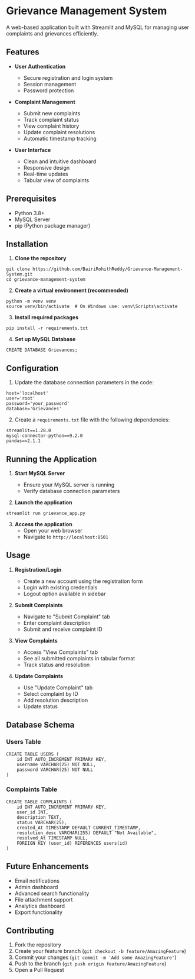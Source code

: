 # Grievance Management System

A web-based application built with Streamlit and MySQL for managing user complaints and grievances efficiently.

## Features

- **User Authentication**
  - Secure registration and login system
  - Session management
  - Password protection

- **Complaint Management**
  - Submit new complaints
  - Track complaint status
  - View complaint history
  - Update complaint resolutions
  - Automatic timestamp tracking

- **User Interface**
  - Clean and intuitive dashboard
  - Responsive design
  - Real-time updates
  - Tabular view of complaints

## Prerequisites

- Python 3.8+
- MySQL Server
- pip (Python package manager)

## Installation

1. **Clone the repository**
```
git clone https://github.com/BairiRohithReddy/Grievance-Management-System.git
cd grievance-management-system
```

2. **Create a virtual environment (recommended)**
```
python -m venv venv
source venv/bin/activate  # On Windows use: venv\Scripts\activate
```

3. **Install required packages**
```
pip install -r requirements.txt
```

4. **Set up MySQL Database**
```
CREATE DATABASE Grievances;
```

## Configuration

1. Update the database connection parameters in the code:
```
host='localhost'
user='root'
password='your_password'
database='Grievances'
```

2. Create a `requirements.txt` file with the following dependencies:
```
streamlit==1.28.0
mysql-connector-python==9.2.0
pandas==2.1.1
```

## Running the Application

1. **Start MySQL Server**
   - Ensure your MySQL server is running
   - Verify database connection parameters

2. **Launch the application**
```
streamlit run grievance_app.py
```

3. **Access the application**
   - Open your web browser
   - Navigate to `http://localhost:8501`

## Usage

1. **Registration/Login**
   - Create a new account using the registration form
   - Login with existing credentials
   - Logout option available in sidebar

2. **Submit Complaints**
   - Navigate to "Submit Complaint" tab
   - Enter complaint description
   - Submit and receive complaint ID

3. **View Complaints**
   - Access "View Complaints" tab
   - See all submitted complaints in tabular format
   - Track status and resolution

4. **Update Complaints**
   - Use "Update Complaint" tab
   - Select complaint by ID
   - Add resolution description
   - Update status

## Database Schema

### Users Table
```
CREATE TABLE USERS (
    id INT AUTO_INCREMENT PRIMARY KEY,
    username VARCHAR(25) NOT NULL,
    password VARCHAR(25) NOT NULL
)
```

### Complaints Table
```
CREATE TABLE COMPLAINTS (
    id INT AUTO_INCREMENT PRIMARY KEY,
    user_id INT,
    description TEXT,
    status VARCHAR(25),
    created_At TIMESTAMP DEFAULT CURRENT_TIMESTAMP,
    resolution_desc VARCHAR(255) DEFAULT "Not Available",
    resolved_At TIMESTAMP NULL,
    FOREIGN KEY (user_id) REFERENCES users(id)
)
```


## Future Enhancements

- Email notifications
- Admin dashboard
- Advanced search functionality
- File attachment support
- Analytics dashboard
- Export functionality

## Contributing

1. Fork the repository
2. Create your feature branch (`git checkout -b feature/AmazingFeature`)
3. Commit your changes (`git commit -m 'Add some AmazingFeature'`)
4. Push to the branch (`git push origin feature/AmazingFeature`)
5. Open a Pull Request
